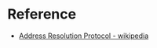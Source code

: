 # Reference
- [Address Resolution Protocol - wikipedia](https://en.wikipedia.org/wiki/Address_Resolution_Protocol)
